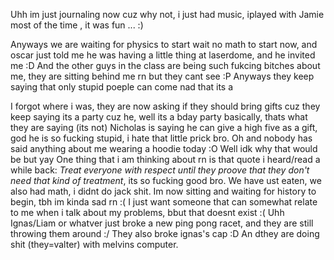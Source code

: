 
Uhh im just journaling now cuz why not, i just had music,  iplayed with Jamie most of the time , it was fun ... :)

Anyways we are waiting for physics to start wait no math to start now, and oscar just told me he was having a little thing at laserdome, and he invited me :D
And the other guys in the class are being such fukcing bitches about me, they are sitting behind me rn but they cant see :P
Anyways they keep saying that only stupid poeple can come nad that its a 

I forgot where i was, they are now asking if they should bring gifts cuz they keep saying its a party cuz he, well its a bday party basically, thats what they are saying (its not)
Nicholas is saying he can give a high five as a gift, god he is so fucking stupid, i hate that little prick bro.
Oh and nobody has said anything about me wearing a hoodie today :O
Well idk why that would be but yay
One thing that i am thinking about rn is that quote i heard/read a while back:
*Treat everyone with respect until they proove that they don't need that kind of treatment*, its so fucking good bro.
We have ust eaten, we also had math, i didnt do jack shit. Im now sitting and waiting for history to begin, tbh im kinda sad rn :(
I just want someone that can somewhat relate to me when i talk about my problems, bbut that doesnt exist :(
Uhh Ignas/Liam or whatver just broke a new ping pong racet, and they are still throwing them around :/
They also broke ignas's cap :D
An dthey are doing shit (they=valter) with melvins computer.
